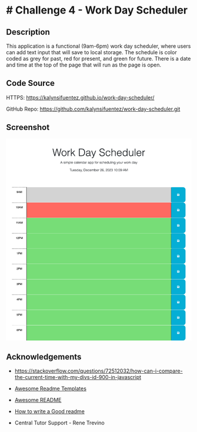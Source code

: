 # # Challenge 4 - Work Day Scheduler

## Description
This application is a functional (9am-6pm) work day scheduler, where users can add text input that will save to local storage. The schedule is color coded as grey for past, red for present, and green for future. There is a date and time at the top of the page that will run as the page is open.


## Code Source 

HTTPS: https://kalynsifuentez.github.io/work-day-scheduler/

GitHub Repo: https://github.com/kalynsifuentez/work-day-scheduler.git

## Screenshot
![work-day-scheduler-screenshot](Assets/kalynsifuentez.github.io_work-day-scheduler_.png)

## Acknowledgements
- https://stackoverflow.com/questions/72512032/how-can-i-compare-the-current-time-with-my-divs-id-900-in-javascript
 - [Awesome Readme Templates](https://awesomeopensource.com/project/elangosundar/awesome-README-templates)
 - [Awesome README](https://github.com/matiassingers/awesome-readme)
 - [How to write a Good readme](https://bulldogjob.com/news/449-how-to-write-a-good-readme-for-your-github-project)

- Central Tutor Support - Rene Trevino

